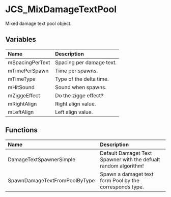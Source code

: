 # JCS_MixDamageTextPool

Mixed damage text pool object.

## Variables

| Name            | Description              |
|:----------------|:-------------------------|
| mSpacingPerText | Spacing per damage text. |
| mTimePerSpawn   | Time per spawns.         |
| mTimeType       | Type of the delta time.  |
| mHitSound       | Sound when spawns.       |
| mZiggeEffect    | Do the zigge effect?     |
| mRightAlign     | Right align value.       |
| mLeftAlign      | Left align value.        |

## Functions

| Name                          | Description                                                     |
|:------------------------------|:----------------------------------------------------------------|
| DamageTextSpawnerSimple       | Default Damaget Text Spawner with the defualt random algorithm! |
| SpawnDamageTextFromPoolByType | Spawn a damaget text form Pool by the corresponds type.         |
